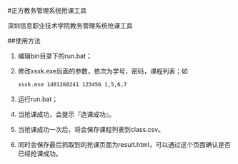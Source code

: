 #正方教务管理系统抢课工具

深圳信息职业技术学院教务管理系统抢课工具

##使用方法

1. 编辑bin目录下的run.bat；   
2. 修改xsxk.exe后面的参数，依次为学号，密码，课程列表；如
	
	```bash
	xsxk.exe 1401260241 123456 1,5,6,7
	```
	
3. 运行run.bat；   
4. 当抢课成功，会提示『选课成功』。   
5. 当抢课成功一次后，将会保存课程列表到class.csv。   
6. 同时会保存最后抓取到的抢课页面为result.html，可以通过这个页面确认是否已经抢课成功。